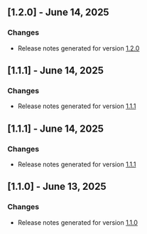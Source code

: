 ## [1.2.0] - June 14, 2025

### Changes
- Release notes generated for version [1.2.0](./.release-notes/1.2.0/release.md)

## [1.1.1] - June 14, 2025

### Changes
- Release notes generated for version [1.1.1](./.release-notes/1.1.1/release.md)

## [1.1.1] - June 14, 2025

### Changes
- Release notes generated for version [1.1.1](./.release-notes/1.1.1/release.md)

## [1.1.0] - June 13, 2025

### Changes
- Release notes generated for version [1.1.0](./.release-notes/1.1.0/release.md)

